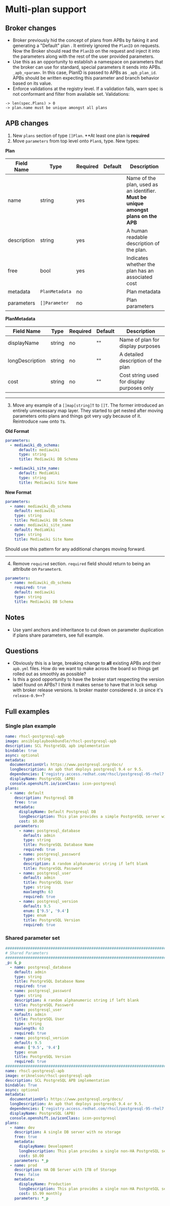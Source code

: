 # Multi-plan support

## Broker changes

* Broker previously hid the concept of plans from APBs by faking it and generating
a "Default" plan . It entirely ignored the `PlanID` on requests.
Now the Broker should read the `PlanID` on the request and inject it into the parameters
along with the rest of the user provided parameters.
* Use this as an opportunity to establish a namespace on parameters that the
broker can use for standard, special parameters it sends into APBs. `_apb_<param>`.
In this case, PlanID is passed to APBs as `_apb_plan_id`. APBs should be written
expecting this parameter and branch behavior based on its value.
* Enforce validations at the registry level. If a validation fails, warn spec
is not conformant and filter from available set. Validations:
```
-> len(spec.Plans) > 0
-> plan.name must be unique amongst all plans
```

## APB changes

1) New `plans` section of type `[]Plan`. **At least one plan is **required**
2) Move `parameters` from top level onto `Plan`s, type. New types:

**Plan**

Field Name | Type | Required | Default | Description
---|---|---|---|---
name | string| yes |  | Name of the plan, used as an identifier. **Must be unique amongst plans on the APB**
description | string | yes | | A human readable description of the plan.
free | bool | yes | | Indicates whether the plan has an associated cost
metadata | `PlanMetadata` |  no | | Plan metadata
parameters | `[]Parameter` |  no | | Plan parameters

**PlanMetadata**

Field Name | Type | Required | Default | Description
---|---|---|---|---
displayName | string | no | "" | Name of plan for display purposes
longDescription | string | no | "" | A detailed description of the plan
cost | string | no | "" | Cost string used for display purposes only

---

3) Move any example of a `[]map[string]T` to `[]T`. The former introduced an entirely
unnecessary map layer. They started to get nested after moving parameters onto plans and
things got very ugly because of it. Reintroduce `name` onto `T`s.

**Old Format**

```yaml
parameters:
  - mediawiki_db_schema:
      default: mediawiki
      type: string
      title: Mediawiki DB Schema

  - mediawiki_site_name:
      default: MediaWiki
      type: string
      title: Mediawiki Site Name
```

**New Format**

```yaml
parameters:
  - name: mediawiki_db_schema
    default: mediawiki
    type: string
    title: Mediawiki DB Schema
  - name: mediawiki_site_name
    default: MediaWiki
    type: string
    title: Mediawiki Site Name
```

Should use this pattern for any additional changes moving forward.

---

4) Remove `required` section. `required` field should return to being an attribute on `Parameter`s.

```yaml
parameters:
  - name: mediawiki_db_schema
    required: true
    default: mediawiki
    type: string
    title: Mediawiki DB Schema
```

## Notes

* Use yaml anchors and inheritance to cut down on parameter duplication if plans share
parameters, see full example.

## Questions

* Obviously this is a large, breaking change to **all** existing APBs and their `apb.yml` files.
How do we want to make across the board so things get rolled out as smoothly as possible?
* Is this a good opportunity to have the broker start respecting the version label found on
APBs? I think it makes sense to have that in lock setup with broker release versions. Is
broker master considered `0.10` since it's `release-0.9++`?

## Full examples

### Single plan example

```yaml
name: rhscl-postgresql-apb
image: ansibleplaybookbundle/rhscl-postgresql-apb
description: SCL PostgreSQL apb implementation
bindable: true
async: optional
metadata:
  documentationUrl: https://www.postgresql.org/docs/
  longDescription: An apb that deploys postgresql 9.4 or 9.5.
  dependencies: ['registry.access.redhat.com/rhscl/postgresql-95-rhel7']
  displayName: PostgreSQL (APB)
  console.openshift.io/iconClass: icon-postgresql
plans:
  - name: default
    description: Postgresql DB
    free: true
    metadata:
      displayName: Default Postgresql DB
      longDescription: This plan provides a simple PostgreSQL server with persistent storage
      cost: $0.00
    parameters:
      - name: postgresql_database
        default: admin
        type: string
        title: PostgreSQL Database Name
        required: true
      - name: postgresql_password
        type: string
        description: A random alphanumeric string if left blank
        title: PostgreSQL Password
      - name: postgresql_user
        default: admin
        title: PostgreSQL User
        type: string
        maxlength: 63
        required: true
      - name: postgresql_version
        default: 9.5
        enum: ['9.5', '9.4']
        type: enum
        title: PostgreSQL Version
        required: true
```

### Shared parameter set

```yaml
################################################################################
# Shared Parameters
################################################################################
_p: &_p
  - name: postgresql_database
    default: admin
    type: string
    title: PostgreSQL Database Name
    required: true
  - name: postgresql_password
    type: string
    description: A random alphanumeric string if left blank
    title: PostgreSQL Password
  - name: postgresql_user
    default: admin
    title: PostgreSQL User
    type: string
    maxlength: 63
    required: true
  - name: postgresql_version
    default: 9.5
    enum: ['9.5', '9.4']
    type: enum
    title: PostgreSQL Version
    required: true
################################################################################
name: rhscl-postgresql-apb
image: eriknelson/rhscl-postgresql-apb
description: SCL PostgreSQL APB implementation
bindable: True
async: optional
metadata:
  documentationUrl: https://www.postgresql.org/docs/
  longDescription: An apb that deploys postgresql 9.4 or 9.5.
  dependencies: ['registry.access.redhat.com/rhscl/postgresql-95-rhel7']
  displayName: PostgreSQL (APB)
  console.openshift.io/iconClass: icon-postgresql
plans:
  - name: dev
    description: A single DB server with no storage
    free: true
    metadata:
      displayName: Development
      longDescription: This plan provides a single non-HA PostgreSQL server without persistent storage
      cost: $0.00
    parameters: *_p
  - name: prod
    description: HA DB Server with 1TB of Storage
    free: false
    metadata:
      displayName: Production
      longDescription: This plan provides a single non-HA PostgreSQL server with persistent storage
      cost: $5.99 monthly
    parameters: *_p
```
